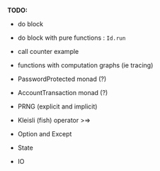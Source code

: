 

**TODO:**

  - do block

  - do block with pure functions : `Id.run`

  - call counter example

  - functions with computation graphs (ie tracing)

  - PasswordProtected monad (?)

  - AccountTransaction monad (?)

  - PRNG (explicit and implicit)

  - Kleisli (fish) operator >=> 

  - Option and Except

  - State

  - IO
  